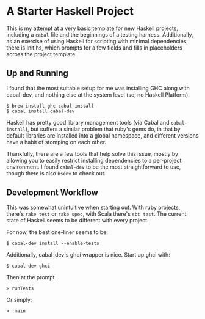 # A Starter Haskell Project

This is my attempt at a very basic template for new Haskell projects,
including a `cabal` file and the beginnings of a testing harness.
Additionally, as an exercise of using Haskell for scripting with
minimal dependencies, there is Init.hs, which prompts for a few fields
and fills in placeholders across the project template.

## Up and Running

I found that the most suitable setup for me was installing GHC along
with cabal-dev, and nothing else at the system level (so, no Haskell
Platform).

    $ brew install ghc cabal-install
    $ cabal install cabal-dev

Haskell has pretty good library management tools (via Cabal and
`cabal-install`), but suffers a similar problem that ruby's gems do,
in that by default libraries are installed into a global namespace,
and different versions have a habit of stomping on each other.

Thankfully, there are a few tools that help solve this issue, mostly
by allowing you to easily restrict installing dependencies to a
per-project environment. I found `cabal-dev` to be the most
straightforward to use, though there is also `hsenv` to check out.

## Development Workflow

This was somewhat unintuitive when starting out. With ruby projects,
there's `rake test` or `rake spec`, with Scala there's `sbt test`. The
current state of Haskell seems to be different with every project.

For now, the best one-liner seems to be:

    $ cabal-dev install --enable-tests

Additionally, cabal-dev's ghci wrapper is nice. Start up ghci with:

    $ cabal-dev ghci

Then at the prompt

    > runTests

Or simply:

    > :main
